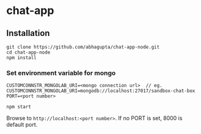 # chat-app

## Installation

```
git clone https://github.com/abhagupta/chat-app-node.git
cd chat-app-node
npm install
```

### Set environment variable for mongo
```
CUSTOMCONNSTR_MONGOLAB_URI=<mongo connection url>  // eg. CUSTOMCONNSTR_MONGOLAB_URI=mongodb://localhost:27017/sandbox-chat-box
PORT=<port number>
```

```
npm start
```

Browse to `http://localhost:<port number>`. If no PORT is set, 8000 is default port.
